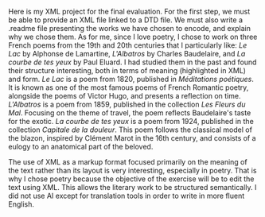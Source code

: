 Here is my XML project for the final evaluation. 
For the first step, we must be able to provide an XML file linked to a DTD file. We must also write a .readme file presenting the works we have chosen  to encode, and explain why we chose them.
As for me, since I love poetry, I chose to work on three French poems from the 19th and 20th centuries that I particularly like: *Le Lac* by Alphonse de Lamartine, *L'Albatros* by Charles Baudelaire, and *La courbe de tes yeux* by Paul Eluard. I had studied them in the past and found their structure interesting, both in terms of meaning (highlighted in XML) and form. 
*Le Lac* is a poem from 1820, published in *Méditations poétiques*. It is known as one of the most famous poems of French Romantic poetry, alongside the poems of Victor Hugo, and presents a reflection on time. 
*L'Albatros* is a poem from 1859, published in the collection *Les Fleurs du Mal*. Focusing on the theme of travel, the poem reflects Baudelaire's taste for the exotic. 
*La courbe de tes yeux* is a poem from 1924, published in the collection *Capitale de la douleur*. This poem follows the classical model of the blazon, inspired by Clément Marot in the 16th century, and consists of a eulogy to an anatomical part of the beloved. 


The use of XML as a markup format focused primarily on the meaning of the text rather than its layout is very interesting, especially in poetry. That is why I chose poetry because the objective of the exercise will be to edit the text using XML. This allows the literary work to be structured semantically. 
I did not use AI except for translation tools in order to write in more fluent English.


